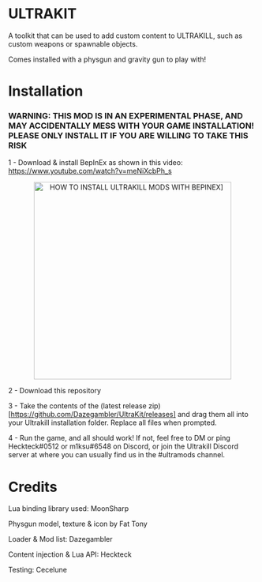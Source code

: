 # ULTRAKIT
A toolkit that can be used to add custom content to ULTRAKILL, such as custom weapons or spawnable objects.

Comes installed with a physgun and gravity gun to play with!


# Installation
### WARNING: THIS MOD IS IN AN EXPERIMENTAL PHASE, AND MAY ACCIDENTALLY MESS WITH YOUR GAME INSTALLATION! PLEASE ONLY INSTALL IT IF YOU ARE WILLING TO TAKE THIS RISK

  1 - Download & install BepInEx as shown in this video:
  https://www.youtube.com/watch?v=meNiXcbPh_s
  <br>
  
  <p align="center">
    <img alt="HOW TO INSTALL ULTRAKILL MODS WITH BEPINEX]" src="https://user-images.githubusercontent.com/27899907/132107380-d55c608f-c7d9-45ec-adce-3502734eae45.png" width=400/>
</p>

2 - Download this repository

3 - Take the contents of the (latest release zip)[https://github.com/Dazegambler/UltraKit/releases] and drag them all into your Ultrakill installation folder. Replace all files when prompted. 

4 - Run the game, and all should work! If not, feel free to DM or ping Heckteck#0512 or m1ksu#6548 on Discord, or join the Ultrakill Discord server at where you can usually find us in the #ultramods channel. 


# Credits
Lua binding library used: MoonSharp

Physgun model, texture & icon by Fat Tony

Loader & Mod list: Dazegambler

Content injection & Lua API: Heckteck

Testing: Cecelune
